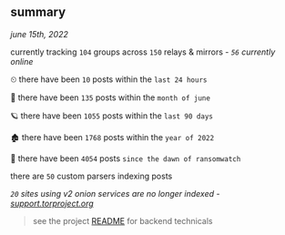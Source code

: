 
## summary
_june 15th, 2022_

currently tracking `104` groups across `150` relays & mirrors - _`56` currently online_

⏲ there have been `10` posts within the `last 24 hours`

🦈 there have been `135` posts within the `month of june`

🪐 there have been `1055` posts within the `last 90 days`

🏚 there have been `1768` posts within the `year of 2022`

🦕 there have been `4054` posts `since the dawn of ransomwatch`

there are `50` custom parsers indexing posts

_`20` sites using v2 onion services are no longer indexed - [support.torproject.org](https://support.torproject.org/onionservices/v2-deprecation/)_

> see the project [README](https://github.com/joshhighet/ransomwatch#ransomwatch--) for backend technicals
